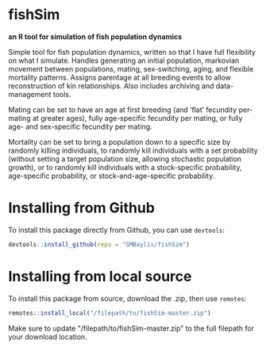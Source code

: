 fishSim
================

**an R tool for simulation of fish population dynamics**

Simple tool for fish population dynamics, written so that I have full
flexibility on what I simulate. Handles generating an initial
population, markovian movement between populations, mating,
sex-switching, aging, and flexible mortality patterns. Assigns parentage
at all breeding events to allow reconstruction of kin relationships.
Also includes archiving and data-management tools.

Mating can be set to have an age at first breeding (and ‘flat’ fecundity
per-mating at greater ages), fully age-specific fecundity per mating, or
fully age- and sex-specific fecundity per mating.

Mortality can be set to bring a population down to a specific size by
randomly killing individuals, to randomly kill individuals with a set
probability (without setting a target population size, allowing
stochastic population growth), or to randomly kill individuals with a
stock-specific probability, age-specific probability, or
stock-and-age-specific probability.

# Installing from Github

To install this package directly from Github, you can use `devtools`:

``` r
devtools::install_github(repo = "SMBaylis/fishSim")
```

# Installing from local source

To install this package from source, download the .zip, then use `remotes`:

``` r
remotes::install_local("/filepath/to/fishSim-master.zip")
```

Make sure to update "/filepath/to/fishSim-master.zip" to the full filepath for your download location.
